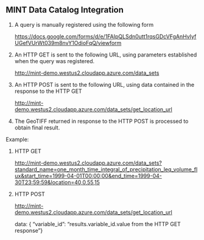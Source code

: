 ## MINT Data Catalog Integration

1. A query is manually registered using the following form

    https://docs.google.com/forms/d/e/1FAIpQLSdn0utt1rqsGDcVFgAnHvIyfUGefVUrWt039m8nvY1OdioFqQ/viewform

2. An HTTP GET is sent to the following URL, using parameters established when the query was registered.

     http://mint-demo.westus2.cloudapp.azure.com/data_sets

3. An HTTP POST is sent to the following URL, using data contained in the response to the HTTP GET

     http://mint-demo.westus2.cloudapp.azure.com/data_sets/get_location_url

4. The GeoTIFF returned in response to the HTTP POST is processed to obtain final result.


Example:

1. HTTP GET

    http://mint-demo.westus2.cloudapp.azure.com/data_sets?standard_name=one_month_time_integral_of_precipitation_leq_volume_flux&start_time=1999-04-01T00:00:00&end_time=1999-04-30T23:59:59&location=40,0,55,15

2. HTTP POST

    http://mint-demo.westus2.cloudapp.azure.com/data_sets/get_location_url

    data: { “variable_id”: “results.variable_id.value from the HTTP GET response”}

